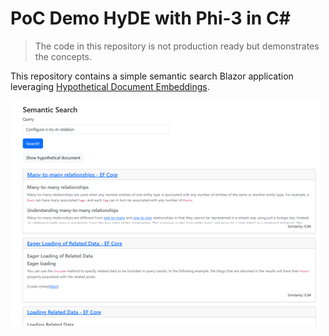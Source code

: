 # PoC Demo HyDE with Phi-3 in C#

> The code in this repository is not production ready but demonstrates the concepts.

This repository contains a simple semantic search Blazor application leveraging [Hypothetical Document Embeddings](https://arxiv.org/abs/2212.10496).

![Screenshot](screenshot.png)
